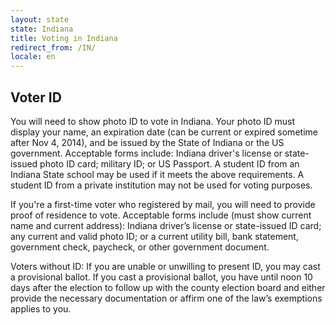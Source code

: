 ```yaml
---
layout: state
state: Indiana
title: Voting in Indiana
redirect_from: /IN/
locale: en
---
```


## Voter ID

You will need to show photo ID to vote in Indiana. Your photo ID must display your name, an expiration date (can be current or expired sometime after Nov 4, 2014), and be issued by the State of Indiana or the US government. Acceptable forms include: Indiana driver's license or state-issued photo ID card; military ID; or US Passport. A student ID from an Indiana State school may be used if it meets the above requirements. A student ID from a private institution may not be used for voting purposes.

If you're a first-time voter who registered by mail, you will need to provide proof of residence to vote. Acceptable forms include (must show current name and current address): Indiana driver’s license or state-issued ID card; any current and valid photo ID; or a current utility bill, bank statement, government check, paycheck, or other government document.

Voters without ID: If you are unable or unwilling to present ID, you may cast a provisional ballot. If you cast a provisional ballot, you have until noon 10 days after the election to follow up with the county election board and either provide the necessary documentation or affirm one of the law’s exemptions applies to you.
